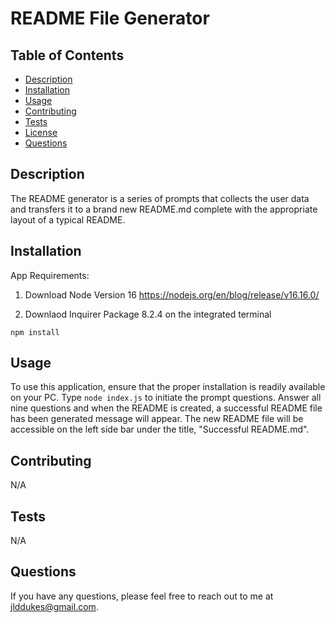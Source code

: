 # README File Generator

  ## Table of Contents
  * [Description](#description)
  * [Installation](#installation)
  * [Usage](#usage)
  * [Contributing](#contributing)
  * [Tests](#tests)
  * [License](#license)
  * [Questions](#questions)
  
  ## Description
The README generator is a series of prompts that collects the user data and transfers it to a brand new README.md complete with the appropriate layout of a typical README. 
  
  ## Installation
  App Requirements:
  1. Download Node Version 16 https://nodejs.org/en/blog/release/v16.16.0/

  2. Downlaod Inquirer Package 8.2.4 on the integrated terminal
  ```
  npm install
  ```
  
  ## Usage
To use this application, ensure that the proper installation is readily available on your PC. 
Type `node index.js` to initiate the prompt questions.
Answer all nine questions and when the README is created, a successful README file has been generated message will appear. The new README file will be accessible on the left side bar under the title, "Successful README.md".
  
  ## Contributing
  N/A
  
  ## Tests
  N/A
  
  ## Questions
  If you have any questions, please feel free to reach out to me at jlddukes@gmail.com.
